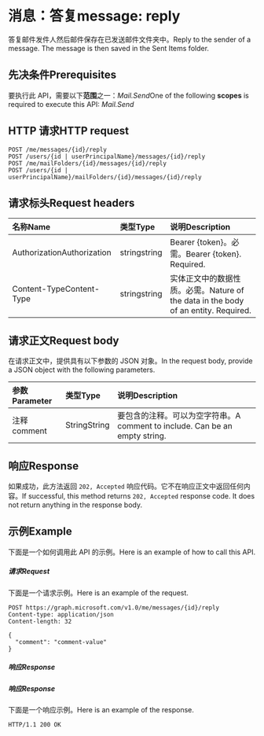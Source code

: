 # <a name="message-reply"></a><span data-ttu-id="634e0-101">消息：答复</span><span class="sxs-lookup"><span data-stu-id="634e0-101">message: reply</span></span>

<span data-ttu-id="634e0-p101">答复邮件发件人然后邮件保存在已发送邮件文件夹中。</span><span class="sxs-lookup"><span data-stu-id="634e0-p101">Reply to the sender of a message. The message is then saved in the Sent Items folder.</span></span>

## <a name="prerequisites"></a><span data-ttu-id="634e0-104">先决条件</span><span class="sxs-lookup"><span data-stu-id="634e0-104">Prerequisites</span></span>
<span data-ttu-id="634e0-105">要执行此 API，需要以下**范围**之一：*Mail.Send*</span><span class="sxs-lookup"><span data-stu-id="634e0-105">One of the following **scopes** is required to execute this API: *Mail.Send*</span></span>
## <a name="http-request"></a><span data-ttu-id="634e0-106">HTTP 请求</span><span class="sxs-lookup"><span data-stu-id="634e0-106">HTTP request</span></span>
<!-- { "blockType": "ignored" } -->
```http
POST /me/messages/{id}/reply
POST /users/{id | userPrincipalName}/messages/{id}/reply
POST /me/mailFolders/{id}/messages/{id}/reply
POST /users/{id | userPrincipalName}/mailFolders/{id}/messages/{id}/reply
```
## <a name="request-headers"></a><span data-ttu-id="634e0-107">请求标头</span><span class="sxs-lookup"><span data-stu-id="634e0-107">Request headers</span></span>
| <span data-ttu-id="634e0-108">名称</span><span class="sxs-lookup"><span data-stu-id="634e0-108">Name</span></span>       | <span data-ttu-id="634e0-109">类型</span><span class="sxs-lookup"><span data-stu-id="634e0-109">Type</span></span> | <span data-ttu-id="634e0-110">说明</span><span class="sxs-lookup"><span data-stu-id="634e0-110">Description</span></span>|
|:---------------|:--------|:----------|
| <span data-ttu-id="634e0-111">Authorization</span><span class="sxs-lookup"><span data-stu-id="634e0-111">Authorization</span></span>  | <span data-ttu-id="634e0-112">string</span><span class="sxs-lookup"><span data-stu-id="634e0-112">string</span></span>  | <span data-ttu-id="634e0-p102">Bearer {token}。必需。</span><span class="sxs-lookup"><span data-stu-id="634e0-p102">Bearer {token}. Required.</span></span> |
| <span data-ttu-id="634e0-115">Content-Type</span><span class="sxs-lookup"><span data-stu-id="634e0-115">Content-Type</span></span> | <span data-ttu-id="634e0-116">string</span><span class="sxs-lookup"><span data-stu-id="634e0-116">string</span></span>  | <span data-ttu-id="634e0-p103">实体正文中的数据性质。必需。</span><span class="sxs-lookup"><span data-stu-id="634e0-p103">Nature of the data in the body of an entity. Required.</span></span> |

## <a name="request-body"></a><span data-ttu-id="634e0-119">请求正文</span><span class="sxs-lookup"><span data-stu-id="634e0-119">Request body</span></span>
<span data-ttu-id="634e0-120">在请求正文中，提供具有以下参数的 JSON 对象。</span><span class="sxs-lookup"><span data-stu-id="634e0-120">In the request body, provide a JSON object with the following parameters.</span></span>

| <span data-ttu-id="634e0-121">参数</span><span class="sxs-lookup"><span data-stu-id="634e0-121">Parameter</span></span>    | <span data-ttu-id="634e0-122">类型</span><span class="sxs-lookup"><span data-stu-id="634e0-122">Type</span></span>   |<span data-ttu-id="634e0-123">说明</span><span class="sxs-lookup"><span data-stu-id="634e0-123">Description</span></span>|
|:---------------|:--------|:----------|
|<span data-ttu-id="634e0-124">注释</span><span class="sxs-lookup"><span data-stu-id="634e0-124">comment</span></span>|<span data-ttu-id="634e0-125">String</span><span class="sxs-lookup"><span data-stu-id="634e0-125">String</span></span>|<span data-ttu-id="634e0-p104">要包含的注释。可以为空字符串。</span><span class="sxs-lookup"><span data-stu-id="634e0-p104">A comment to include. Can be an empty string.</span></span>|

## <a name="response"></a><span data-ttu-id="634e0-128">响应</span><span class="sxs-lookup"><span data-stu-id="634e0-128">Response</span></span>

<span data-ttu-id="634e0-p105">如果成功，此方法返回 `202, Accepted` 响应代码。它不在响应正文中返回任何内容。</span><span class="sxs-lookup"><span data-stu-id="634e0-p105">If successful, this method returns `202, Accepted` response code. It does not return anything in the response body.</span></span>

## <a name="example"></a><span data-ttu-id="634e0-131">示例</span><span class="sxs-lookup"><span data-stu-id="634e0-131">Example</span></span>
<span data-ttu-id="634e0-132">下面是一个如何调用此 API 的示例。</span><span class="sxs-lookup"><span data-stu-id="634e0-132">Here is an example of how to call this API.</span></span>
##### <a name="request"></a><span data-ttu-id="634e0-133">请求</span><span class="sxs-lookup"><span data-stu-id="634e0-133">Request</span></span>
<span data-ttu-id="634e0-134">下面是一个请求示例。</span><span class="sxs-lookup"><span data-stu-id="634e0-134">Here is an example of the request.</span></span>
<!-- {
  "blockType": "request",
  "name": "message_reply"
}-->
```http
POST https://graph.microsoft.com/v1.0/me/messages/{id}/reply
Content-type: application/json
Content-length: 32

{
  "comment": "comment-value"
}
```

##### <a name="response"></a><span data-ttu-id="634e0-135">响应</span><span class="sxs-lookup"><span data-stu-id="634e0-135">Response</span></span>
##### <a name="response"></a><span data-ttu-id="634e0-136">响应</span><span class="sxs-lookup"><span data-stu-id="634e0-136">Response</span></span>
<span data-ttu-id="634e0-137">下面是一个响应示例。</span><span class="sxs-lookup"><span data-stu-id="634e0-137">Here is an example of the response.</span></span>
<!-- {
  "blockType": "response",
  "truncated": true
} -->
```http
HTTP/1.1 200 OK
```

<!-- uuid: 8fcb5dbc-d5aa-4681-8e31-b001d5168d79
2015-10-25 14:57:30 UTC -->
<!-- {
  "type": "#page.annotation",
  "description": "message: reply",
  "keywords": "",
  "section": "documentation",
  "tocPath": ""
}-->
